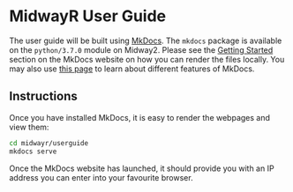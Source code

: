 # MidwayR User Guide

The user guide will be built using
[MkDocs](https://www.mkdocs.org). The `mkdocs` package is available on
the `python/3.7.0` module on Midway2. Please see the
[Getting Started](https://www.mkdocs.org/#getting-started) section on
the MkDocs website on how you can render the files locally. You may
also use
[this page](https://www.mkdocs.org/user-guide/writing-your-docs) to
learn about different features of MkDocs.

## Instructions

Once you have installed MkDocs, it is easy to render the webpages and
view them:

```bash
cd midwayr/userguide
mkdocs serve
```

Once the MkDocs website has launched, it should provide you with an IP
address you can enter into your favourite browser.
